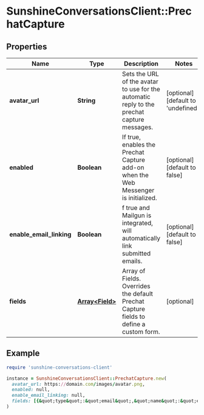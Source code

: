 # SunshineConversationsClient::PrechatCapture

## Properties

| Name | Type | Description | Notes |
| ---- | ---- | ----------- | ----- |
| **avatar_url** | **String** | Sets the URL of the avatar to use for the automatic reply to the prechat capture messages. | [optional][default to &#39;undefined&#39;] |
| **enabled** | **Boolean** | If true, enables the Prechat Capture add-on when the Web Messenger is initialized. | [optional][default to false] |
| **enable_email_linking** | **Boolean** | f true and Mailgun is integrated, will automatically link submitted emails. | [optional][default to false] |
| **fields** | [**Array&lt;Field&gt;**](Field.md) | Array of Fields. Overrides the default Prechat Capture fields to define a custom form. | [optional] |

## Example

```ruby
require 'sunshine-conversations-client'

instance = SunshineConversationsClient::PrechatCapture.new(
  avatar_url: https://domain.com/images/avatar.png,
  enabled: null,
  enable_email_linking: null,
  fields: [{&quot;type&quot;:&quot;email&quot;,&quot;name&quot;:&quot;email&quot;,&quot;label&quot;:&quot;Email&quot;,&quot;placeholder&quot;:&quot;your@email.com&quot;},{&quot;type&quot;:&quot;text&quot;,&quot;name&quot;:&quot;company-website&quot;,&quot;label&quot;:&quot;Company website&quot;,&quot;placeholder&quot;:&quot;mycompany.com&quot;}]
)
```

